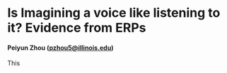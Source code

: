 # Is Imagining a voice like listening to it? Evidence from ERPs 
#### Peiyun Zhou (pzhou5@illinois.edu)

This 

